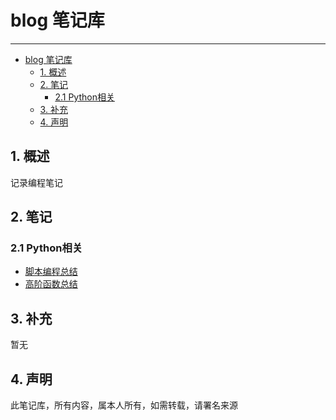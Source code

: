 # blog 笔记库

----

- [blog 笔记库](#blog-笔记库)
  - [1. 概述](#1-概述)
  - [2. 笔记](#2-笔记)
    - [2.1 Python相关](#21-python相关)
  - [3. 补充](#3-补充)
  - [4. 声明](#4-声明)

## 1. 概述

记录编程笔记

## 2. 笔记

### 2.1 Python相关

* [脚本编程总结](python/脚本编程总结.md)
* [高阶函数总结](python/高阶函数总结.md)

## 3. 补充

暂无

## 4. 声明

此笔记库，所有内容，属本人所有，如需转载，请署名来源
